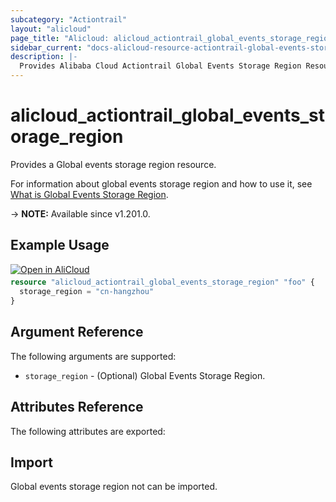 ```yaml
---
subcategory: "Actiontrail"
layout: "alicloud"
page_title: "Alicloud: alicloud_actiontrail_global_events_storage_region"
sidebar_current: "docs-alicloud-resource-actiontrail-global-events-storage-region"
description: |-
  Provides Alibaba Cloud Actiontrail Global Events Storage Region Resource
---
```


# alicloud_actiontrail_global_events_storage_region

Provides a Global events storage region resource.

For information about global events storage region and how to use it, see [What is Global Events Storage Region](https://help.aliyun.com/zh/actiontrail/developer-reference/api-actiontrail-2020-07-06-updateglobaleventsstorageregion).

-> **NOTE:** Available since v1.201.0.

## Example Usage

<div style="display: block;margin-bottom: 40px;"><div class="oics-button" style="float: right;position: absolute;margin-bottom: 10px;">
  <a href="https://api.aliyun.com/api-tools/terraform?resource=alicloud_actiontrail_global_events_storage_region&exampleId=cceefb5a-1f88-b691-05e9-02d07bb3a677a4b81828&activeTab=example&spm=docs.r.actiontrail_global_events_storage_region.0.cceefb5a1f&intl_lang=EN_US" target="_blank">
    <img alt="Open in AliCloud" src="https://img.alicdn.com/imgextra/i1/O1CN01hjjqXv1uYUlY56FyX_!!6000000006049-55-tps-254-36.svg" style="max-height: 44px; max-width: 100%;">
  </a>
</div></div>

```terraform
resource "alicloud_actiontrail_global_events_storage_region" "foo" {
  storage_region = "cn-hangzhou"
}
```

## Argument Reference

The following arguments are supported:

* `storage_region` - (Optional) Global Events Storage Region.

## Attributes Reference

The following attributes are exported:


## Import

Global events storage region not can be imported.


